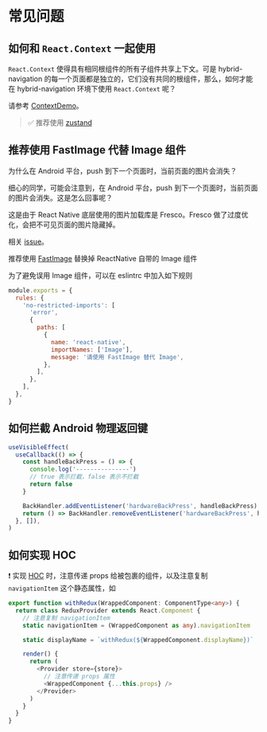 # 常见问题

## 如何和 `React.Context` 一起使用

`React.Context` 使得具有相同根组件的所有子组件共享上下文。可是 hybrid-navigation 的每一个页面都是独立的，它们没有共同的根组件，那么，如何才能在 hybrid-navigation 环境下使用 `React.Context` 呢？

请参考 [ContextDemo](https://github.com/listenzz/MultiContextDemo)。

> :white_check_mark: 推荐使用 [zustand](https://github.com/pmndrs/zustand)

## 推荐使用 FastImage 代替 Image 组件

为什么在 Android 平台，push 到下一个页面时，当前页面的图片会消失？

细心的同学，可能会注意到，在 Android 平台，push 到下一个页面时，当前页面的图片会消失。这是怎么回事呢？

这是由于 React Native 底层使用的图片加载库是 Fresco。Fresco 做了过度优化，会把不可见页面的图片隐藏掉。

相关 [issue](https://github.com/facebook/fresco/issues/1841)。

推荐使用 [FastImage](https://github.com/DylanVann/react-native-fast-image) 替换掉 ReactNative 自带的 Image 组件

为了避免误用 Image 组件，可以在 eslintrc 中加入如下规则

```js
module.exports = {
  rules: {
    'no-restricted-imports': [
      'error',
      {
        paths: [
          {
            name: 'react-native',
            importNames: ['Image'],
            message: '请使用 FastImage 替代 Image',
          },
        ],
      },
    ],
  },
}
```

## 如何拦截 Android 物理返回键

```ts
useVisibleEffect(
  useCallback(() => {
    const handleBackPress = () => {
      console.log('---------------')
      // true 表示拦截，false 表示不拦截
      return false
    }

    BackHandler.addEventListener('hardwareBackPress', handleBackPress)
    return () => BackHandler.removeEventListener('hardwareBackPress', handleBackPress)
  }, []),
)
```

## 如何实现 HOC

:exclamation: 实现 [HOC](https://zh-hans.reactjs.org/docs/higher-order-components.html) 时，注意传递 props 给被包裹的组件，以及注意复制 `navigationItem` 这个静态属性，如

```ts
export function withRedux(WrappedComponent: ComponentType<any>) {
  return class ReduxProvider extends React.Component {
    // 注意复制 navigationItem
    static navigationItem = (WrappedComponent as any).navigationItem

    static displayName = `withRedux(${WrappedComponent.displayName})`

    render() {
      return (
        <Provider store={store}>
          // 注意传递 props 属性
          <WrappedComponent {...this.props} />
        </Provider>
      )
    }
  }
}
```
